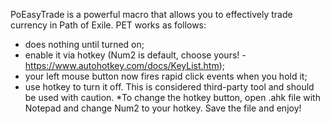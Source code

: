 PoEasyTrade is a powerful macro that allows you to effectively trade currency in Path of Exile.
PET works as follows:
- does nothing until turned on;
- enable it via hotkey (Num2 is default, choose yours! - https://www.autohotkey.com/docs/KeyList.htm);
- your left mouse button now fires rapid click events when you hold it;
- use hotkey to turn it off.
This is considered third-party tool and should be used with caution.
*To change the hotkey button, open .ahk file with Notepad and change Num2 to your hotkey. Save the file and enjoy!

